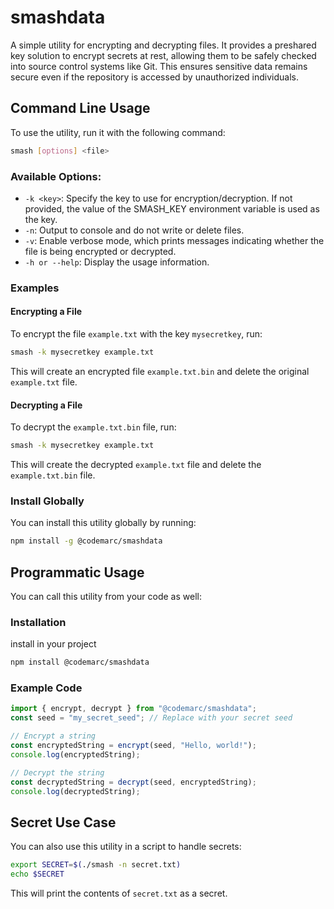 
# smashdata

A simple utility for encrypting and decrypting files. It provides a preshared key solution to encrypt secrets at rest, allowing them to be safely checked into source control systems like Git. This ensures sensitive data remains secure even if the repository is accessed by unauthorized individuals.

## Command Line Usage

To use the utility, run it with the following command:

```bash
smash [options] <file>
```

### Available Options:

- `-k <key>`: Specify the key to use for encryption/decryption. If not provided, the value of the SMASH_KEY environment variable is used as the key.
- `-n`: Output to console and do not write or delete files.
- `-v`: Enable verbose mode, which prints messages indicating whether the file is being encrypted or decrypted.
- `-h or --help`: Display the usage information.

### Examples

#### Encrypting a File
To encrypt the file `example.txt` with the key `mysecretkey`, run:

```bash
smash -k mysecretkey example.txt
```

This will create an encrypted file `example.txt.bin` and delete the original `example.txt` file.

#### Decrypting a File
To decrypt the `example.txt.bin` file, run:

```bash
smash -k mysecretkey example.txt
```

This will create the decrypted `example.txt` file and delete the `example.txt.bin` file.

### Install Globally

You can install this utility globally by running:

```bash
npm install -g @codemarc/smashdata
```

## Programmatic Usage

You can call this utility from your code as well:

### Installation

install in your project
```bash
npm install @codemarc/smashdata
```


### Example Code

```js
import { encrypt, decrypt } from "@codemarc/smashdata";
const seed = "my_secret_seed"; // Replace with your secret seed

// Encrypt a string
const encryptedString = encrypt(seed, "Hello, world!");
console.log(encryptedString);

// Decrypt the string
const decryptedString = decrypt(seed, encryptedString);
console.log(decryptedString);
```

## Secret Use Case

You can also use this utility in a script to handle secrets:

```bash
export SECRET=$(./smash -n secret.txt)
echo $SECRET
```

This will print the contents of `secret.txt` as a secret.
